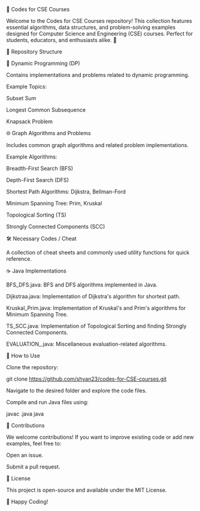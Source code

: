 📘 Codes for CSE Courses

Welcome to the Codes for CSE Courses repository! This collection features essential algorithms, data structures, and problem-solving examples designed for Computer Science and Engineering (CSE) courses. Perfect for students, educators, and enthusiasts alike. 🚀

📂 Repository Structure

🧮 Dynamic Programming (DP)

Contains implementations and problems related to dynamic programming.

Example Topics:

Subset Sum

Longest Common Subsequence

Knapsack Problem

🌐 Graph Algorithms and Problems

Includes common graph algorithms and related problem implementations.

Example Algorithms:

Breadth-First Search (BFS)

Depth-First Search (DFS)

Shortest Path Algorithms: Dijkstra, Bellman-Ford

Minimum Spanning Tree: Prim, Kruskal

Topological Sorting (TS)

Strongly Connected Components (SCC)

🛠️ Necessary Codes / Cheat

A collection of cheat sheets and commonly used utility functions for quick reference.

☕ Java Implementations

BFS_DFS.java: BFS and DFS algorithms implemented in Java.

Dijkstraa.java: Implementation of Dijkstra's algorithm for shortest path.

Kruskal_Prim.java: Implementation of Kruskal's and Prim's algorithms for Minimum Spanning Tree.

TS_SCC.java: Implementation of Topological Sorting and finding Strongly Connected Components.

EVALUATION_.java: Miscellaneous evaluation-related algorithms.

🚀 How to Use

Clone the repository:

git clone https://github.com/shyan23/codes-for-CSE-courses.git

Navigate to the desired folder and explore the code files.

Compile and run Java files using:

javac <filename>.java
java <filename>

🤝 Contributions

We welcome contributions! If you want to improve existing code or add new examples, feel free to:

Open an issue.

Submit a pull request.

📜 License

This project is open-source and available under the MIT License.

🎉 Happy Coding!
